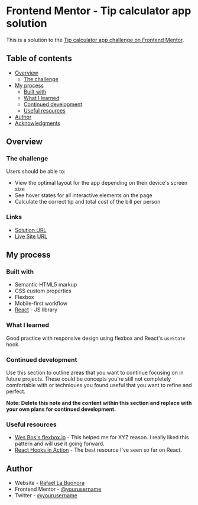 # Frontend Mentor - Tip calculator app solution

This is a solution to the [Tip calculator app challenge on Frontend Mentor](https://www.frontendmentor.io/challenges/tip-calculator-app-ugJNGbJUX). 

## Table of contents

- [Overview](#overview)
  - [The challenge](#the-challenge)
- [My process](#my-process)
  - [Built with](#built-with)
  - [What I learned](#what-i-learned)
  - [Continued development](#continued-development)
  - [Useful resources](#useful-resources)
- [Author](#author)
- [Acknowledgments](#acknowledgments)

## Overview

### The challenge

Users should be able to:

- View the optimal layout for the app depending on their device's screen size
- See hover states for all interactive elements on the page
- Calculate the correct tip and total cost of the bill per person

### Links

- [Solution URL](https://github.com/rlabuonora/react-tip-calculator)
- [Live Site URL](https://tip-calculator-rlabuonora.netlify.app/)

## My process

### Built with

- Semantic HTML5 markup
- CSS custom properties
- Flexbox
- Mobile-first workflow
- [React](https://reactjs.org/) - JS library

### What I learned

Good practice with responsive design using flexbox and React's `useState` hook.


### Continued development

Use this section to outline areas that you want to continue focusing on in future projects. These could be concepts you're still not completely comfortable with or techniques you found useful that you want to refine and perfect.

**Note: Delete this note and the content within this section and replace with your own plans for continued development.**

### Useful resources

- [Wes Bos's flexbox.io](https://flexbox.io) - This helped me for XYZ reason. I really liked this pattern and will use it going forward.
- [React Hooks in Action](https://www.manning.com/books/react-hooks-in-action) - The best resource I've seen so far on React.

## Author

- Website - [Rafael La Buonora](https://www.rlabuonora.com)
- Frontend Mentor - [@yourusername](https://www.frontendmentor.io/profile/rlabuonora)
- Twitter - [@yourusername](https://www.twitter.com/rlabuonora)

